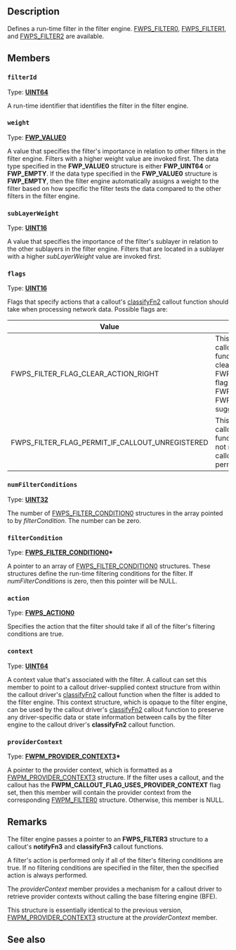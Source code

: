 ## Description

Defines a run-time filter in the filter engine. [FWPS_FILTER0](https://learn.microsoft.com/windows/win32/api/fwpstypes/ns-fwpstypes-fwps_filter0), [FWPS_FILTER1](https://learn.microsoft.com/windows/win32/api/fwpstypes/ns-fwpstypes-fwps_filter1), and [FWPS_FILTER2](https://learn.microsoft.com/windows/win32/api/fwpstypes/ns-fwpstypes-fwps_filter2) are available.

## Members

### `filterId`

Type: **[UINT64](https://learn.microsoft.com/windows/win32/winprog/windows-data-types)**

A run-time identifier that identifies the filter in the filter engine.

### `weight`

Type: **[FWP_VALUE0](https://learn.microsoft.com/windows/win32/api/fwptypes/ns-fwptypes-fwp_value0)**

A value that specifies the filter's importance in relation to other filters in the filter engine. Filters with a higher weight value are invoked first. The data type specified in the **FWP_VALUE0** structure is either **FWP_UINT64** or **FWP_EMPTY**. If the data type specified in the **FWP_VALUE0** structure is **FWP_EMPTY**, then the filter engine automatically assigns a weight to the filter based on how specific the filter tests the data compared to the other filters in the filter engine.

### `subLayerWeight`

Type: **[UINT16](https://learn.microsoft.com/windows/win32/winprog/windows-data-types)**

A value that specifies the importance of the filter's sublayer in relation to the other sublayers in the filter engine. Filters that are located in a sublayer with a higher *subLayerWeight* value are invoked first.

### `flags`

Type: **[UINT16](https://learn.microsoft.com/windows/win32/winprog/windows-data-types)**

Flags that specify actions that a callout's [classifyFn2](https://learn.microsoft.com/windows-hardware/drivers/ddi/content/fwpsk/nc-fwpsk-fwps_callout_classify_fn2) callout function should take when processing network data. Possible flags are:

| Value | Meaning |
| - | - |
| FWPS_FILTER_FLAG_CLEAR_ACTION_RIGHT | This flag indicates to a callout's [classifyFn2](https://learn.microsoft.com/windows-hardware/drivers/ddi/content/fwpsk/nc-fwpsk-fwps_callout_classify_fn2) callout function that it should always clear the FWPS_RIGHT_ACTION_WRITE flag when it returns either FWP_ACTION_BLOCK or FWP_ACTION_PERMIT for the suggested action. |
| FWPS_FILTER_FLAG_PERMIT_IF_CALLOUT_UNREGISTERED | This flag indicates to a callout's [classifyFn2](https://learn.microsoft.com/windows-hardware/drivers/ddi/content/fwpsk/nc-fwpsk-fwps_callout_classify_fn2) callout function that if the callout is not registered, then the callout should be treated as a permit filter. |

### `numFilterConditions`

Type: **[UINT32](https://learn.microsoft.com/windows/win32/winprog/windows-data-types)**

The number of [FWPS_FILTER_CONDITION0](https://learn.microsoft.com/windows/win32/api/fwpstypes/ns-fwpstypes-fwps_filter_condition0) structures in the array pointed to by *filterCondition*. The number can be zero.

### `filterCondition`

Type: **[FWPS_FILTER_CONDITION0](https://learn.microsoft.com/windows/win32/api/fwpstypes/ns-fwpstypes-fwps_filter_condition0)\***

A pointer to an array of [FWPS_FILTER_CONDITION0](https://learn.microsoft.com/windows/win32/api/fwpstypes/ns-fwpstypes-fwps_filter_condition0) structures. These structures define the run-time filtering conditions for the filter. If *numFilterConditions* is zero, then this pointer will be NULL.

### `action`

Type: **[FWPS_ACTION0](https://learn.microsoft.com/windows/win32/api/fwpstypes/ns-fwpstypes-fwps_action0)**

Specifies the action that the filter should take if all of the filter's filtering conditions are true.

### `context`

Type: **[UINT64](https://learn.microsoft.com/windows/win32/winprog/windows-data-types)**

A context value that's associated with the filter. A callout can set this member to point to a callout driver-supplied context structure from within the callout driver's [classifyFn2](https://learn.microsoft.com/windows-hardware/drivers/ddi/content/fwpsk/nc-fwpsk-fwps_callout_classify_fn2) callout function when the filter is added to the filter engine. This context structure, which is opaque to the filter engine, can be used by the callout driver's [classifyFn2](https://learn.microsoft.com/windows-hardware/drivers/ddi/content/fwpsk/nc-fwpsk-fwps_callout_classify_fn2) callout function to preserve any driver-specific data or state information between calls by the filter engine to the callout driver's **classifyFn2** callout function.

### `providerContext`

Type: **[FWPM_PROVIDER_CONTEXT3](https://learn.microsoft.com/windows/win32/api/fwpmtypes/ns-fwpmtypes-fwpm_provider_context3)\***

A pointer to the provider context, which is formatted as a [FWPM_PROVIDER_CONTEXT3](https://learn.microsoft.com/windows/win32/api/fwpmtypes/ns-fwpmtypes-fwpm_provider_context3) structure. If the filter uses a callout, and the callout has the **FWPM_CALLOUT_FLAG_USES_PROVIDER_CONTEXT** flag set, then this member will contain the provider context from the corresponding [FWPM_FILTER0](https://learn.microsoft.com/windows/win32/api/fwpmtypes/ns-fwpmtypes-fwpm_filter0) structure. Otherwise, this member is NULL.

## Remarks

The filter engine passes a pointer to an **FWPS_FILTER3** structure to a callout's **notifyFn3** and **classifyFn3** callout functions.

A filter's action is performed only if all of the filter's filtering conditions are true. If no filtering conditions are specified in the filter, then the specified action is always performed.

The *providerContext* member provides a mechanism for a callout driver to retrieve provider contexts without calling the base filtering engine (BFE).

This structure is essentially identical to the previous version, [FWPM_PROVIDER_CONTEXT3](https://learn.microsoft.com/windows/win32/api/fwpmtypes/ns-fwpmtypes-fwpm_provider_context3) structure at the *providerContext* member.

## See also